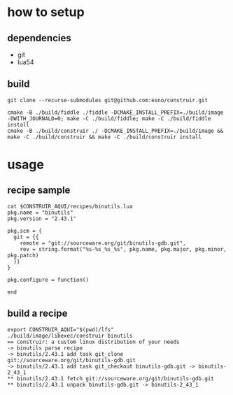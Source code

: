 # how to setup

## dependencies

* git
* lua54

## build

    git clone --recurse-submodules git@github.com:esno/construir.git

    cmake -B ./build/fiddle ./fiddle -DCMAKE_INSTALL_PREFIX=./build/image -DWITH_JOURNALD=0; make -C ./build/fiddle; make -C ./build/fiddle install
    cmake -B ./build/construir ./ -DCMAKE_INSTALL_PREFIX=./build/image && make -C ./build/construir && make -C ./build/construir install

# usage

## recipe sample

    cat $CONSTRUIR_AQUI/recipes/binutils.lua
    pkg.name = "binutils"
    pkg.version = "2.43.1"

    pkg.scm = {
      git = {{
        remote = "git://sourceware.org/git/binutils-gdb.git",
        rev = string.format("%s-%s_%s_%s", pkg.name, pkg.major, pkg.minor, pkg.patch)
      }}
    }

    pkg.configure = function()

    end

## build a recipe

    export CONSTRUIR_AQUI="$(pwd)/lfs"
    ./build/image/libexec/construir binutils
    == construir: a custom linux distribution of your needs
    -> binutils parse recipe
    -> binutils/2.43.1 add task git_clone git://sourceware.org/git/binutils-gdb.git
    -> binutils/2.43.1 add task git_checkout binutils-gdb.git -> binutils-2_43_1
    ** binutils/2.43.1 fetch git://sourceware.org/git/binutils-gdb.git
    ** binutils/2.43.1 unpack binutils-gdb.git -> binutils-2_43_1
